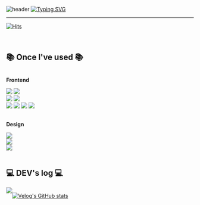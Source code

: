 ![header](https://capsule-render.vercel.app/api?type=waving&color=0:06cbaf,50:66d98c,100:3b76e3&height=150)
[![Typing SVG](https://readme-typing-svg.herokuapp.com?font=Fugaz+One&size=45&pause=1000&color=65D9B5FF&center=true&random=false&width=1000&height=80&lines=Welcome+to+Kyung_Min+GitHub%F0%9F%91%8B)](https://git.io/typing-svg)

---

[![Hits](https://hits.seeyoufarm.com/api/count/incr/badge.svg?url=https%3A%2F%2Fgithub.com%2Fkyungmim&count_bg=%2306CBAF&title_bg=%23555555&icon=&icon_color=%23E7E7E7&title=GitHub&edge_flat=false)](https://hits.seeyoufarm.com)



<br>

## 📚 Once I've used 📚
<div style="display:flex; flex-direction:column; align-items:flex-start;">
    <p><strong>Frontend</strong></p>
    <div>
        <img src="https://img.shields.io/badge/javascript-F7DF1E?style=for-the-badge&logo=javascript&logoColor=black"> 
        <img src="https://img.shields.io/badge/typescript-3178C6?style=for-the-badge&logo=typescript&logoColor=black"> 
<br/>
        <img src="https://img.shields.io/badge/react-61DAFB?style=for-the-badge&logo=react&logoColor=black">
        <img src="https://img.shields.io/badge/nextjs-000000?style=for-the-badge&logo=nextdotjs&logoColor=white">
<br/>
        <img src="https://img.shields.io/badge/html5-E34F26?style=for-the-badge&logo=html5&logoColor=white">
        <img src="https://img.shields.io/badge/css-1572B6?style=for-the-badge&logo=css3&logoColor=white">
        <img src="https://img.shields.io/badge/tailwindcss-06B6D4?style=for-the-badge&logo=tailwindcss&logoColor=white">
        <img src="https://img.shields.io/badge/sass-CC6699?style=for-the-badge&logo=sass&logoColor=white">
    </div>
  <br>
    <p><strong>Design</strong></p>
  <img src="https://img.shields.io/badge/figma-F24E1E?style=for-the-badge&logo=figma&logoColor=white"/>
  <img src="https://img.shields.io/badge/photoshop-31A8FF?style=for-the-badge&logo=adobephotoshop&logoColor=black"/>
  <img src="https://img.shields.io/badge/illustrator-FF9A00?style=for-the-badge&logo=adobeillustrator&logoColor=black"/>
    <div>
</div>
<br>
</div>

## 💻 DEV's log 💻
<div style="display:flex; flex-direction:row;">
     <div style="text-align: left;"> <a href=https://velog.io/@kyungmim/posts> <img src="https://img.shields.io/badge/Velog-20C997?style=for-the-badge&logo=Velog&logoColor=white&link=https://velog.io/@kyungmim/posts"> </a></div>
  
 [![Velog's GitHub stats](https://velog-readme-stats.vercel.app/api?name=kyungmim)](https://github.com/kyungmim/velog-readme-stats)

</div>
